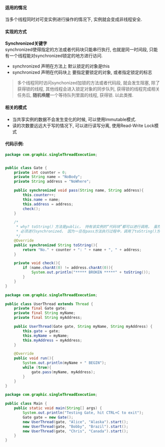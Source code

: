 #### 适用的情况
当多个线程同时对可变实例进行操作的情况下,  实例就会变成非线程安全.

#### 实现的方式
**Synchronized关键字** <br/>
synchronized使得指定的方法或者代码块只能串行执行, 也就是同一时间段, 只能有一个线程能对synchronized锁定的地方进行访问.
 - synchronized 声明在方法上
	默认锁定的对象是this
 - synchronized 声明在代码块上
 	要指定要锁定的对象, 或者指定锁定的标志
>多个线程同时访问synchonized加锁的方法或者代码段,  就会发生阻塞, 除了获得锁的线程, 其他线程会进入锁定对象的同步队列, 获得锁的线程完成相关任务后, **随机唤醒**一个等待队列里面的线程, 获得锁. 以此类推.

#### 相关的模式
- 当共享实例的数据不会发生变化的时候, 可以使用Immutable模式.
- 读的次数要远远大于写的情况下, 可以进行读写分离,  使用Read-Write Lock模式

#### 代码示例:
```java
package com.graphic.singleThreadExecution;


public class Gate {
    private int counter = 0;
    private String name = "NoBody";
    private String address = "NoWhere";

    public synchronized void pass(String name, String address){
        this.counter++;
        this.name = name;
        this.address = address;
        check();
    }

    /*
     * why? toString(）方法是public， 持有该实例的“代码块”都可以进行调用， 虽然在本次逻辑测试当中去掉也没事， 但是为了完全通用Gate类，
     * 必须进行synchronized， 因为一旦在pass方法执行过程中，调用了toString()方法， 那么就造成了“脏读”， 可能会出现 ： Alice, NoWhere
     */
    @Override
    public synchronized String toString(){
        return "No." + counter + ": " + name + ", " + address;
    }

    private void check(){
        if (name.charAt(0) != address.charAt(0)){
            System.out.println("***** BROKEN *****" + toString());
        }
    }
}

```

```java
package com.graphic.singleThreadExecution;

public class UserThread extends Thread {
    private final Gate gate;
    private final String myName;
    private final String myAddress;

    public UserThread(Gate gate, String myName, String myAddress) {
        this.gate = gate;
        this.myName = myName;
        this.myAddress = myAddress;
    }

    @Override
    public void run(){
        System.out.println(myName + " BEGIN");
        while (true){
            gate.pass(myName, myAddress);
        }
    }
}

```

```java
package com.graphic.singleThreadExecution;

public class Main {
    public static void main(String[] args) {
        System.out.println("Testing Gate, hit CTRL+C to exit");
        Gate gate = new Gate();
        new UserThread(gate, "Alice", "Alaska").start();
        new UserThread(gate, "Bobby", "Brazil").start();
        new UserThread(gate, "Chris", "Canada").start();
    }
}
```
